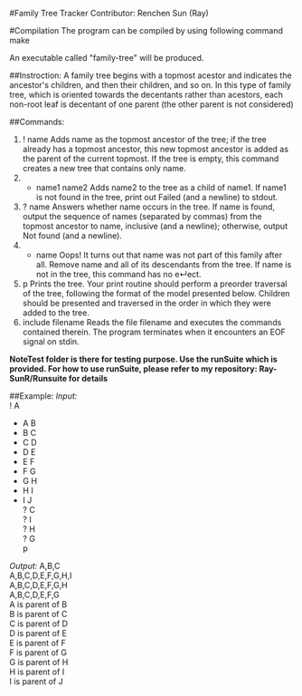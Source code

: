 #Family Tree Tracker
Contributor: Renchen Sun (Ray)

#Compilation
The program can be compiled by using following command     
make     

An executable called "family-tree" will be produced.    

##Instroction:
A family tree begins with a topmost acestor and indicates the ancestor's children, and then their children, and so on. In this type of family tree, which is oriented towards the decentants rather than acestors, each non-root leaf is decentant of one parent (the other parent is not considered)      


##Commands:

1. ! name
Adds name as the topmost ancestor of the tree; if the tree already has a topmost ancestor, this new topmost ancestor is added as the parent of the current topmost. If the tree is empty, this command creates a new tree that contains only name.    
2. + name1 name2
Adds name2 to the tree as a child of name1. If name1 is not found in the tree, print out Failed (and a newline) to stdout.     
3. ? name 
Answers whether name occurs in the tree. If name is found, output the sequence of names (separated by commas) from the topmost ancestor to name, inclusive (and a newline); otherwise, output Not found (and a newline).    
4. * name
Oops! It turns out that name was not part of this family after all. Remove name and all of its descendants from the tree. If name is not in the tree, this command has no e↵ect.    
5. p
Prints the tree. Your print routine should perform a preorder traversal of the tree, following the format of the model presented below. Children should be presented and traversed in the order in which they were added to the tree.    
6. include filename 
Reads the file filename and executes the commands contained therein. The program terminates when it encounters an EOF signal on stdin.    

**NoteTest folder is there for testing purpose. Use the runSuite which is provided. For how to use runSuite, please refer to my repository: Ray-SunR/Runsuite for details**    

##Example:
*Input:*    
! A     
+ A B     
+ B C     
+ C D     
+ D E     
+ E F     
+ F G     
+ G H    
+ H I      
+ I J     
? C     
? I     
? H    
? G    
p      
   
*Output:*
A,B,C     
A,B,C,D,E,F,G,H,I     
A,B,C,D,E,F,G,H     
A,B,C,D,E,F,G     
A is parent of B     
B is parent of C     
C is parent of D    
D is parent of E     
E is parent of F    
F is parent of G     
G is parent of H     
H is parent of I     
I is parent of J       
